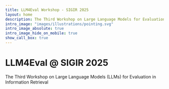 ```yaml
---
title: LLM4Eval Workshop - SIGIR 2025
layout: home
description: The Third Workshop on Large Language Models for Evaluation in IR (LLM4Eval @ SIGIR 2025)
intro_image: "images/illustrations/pointing.svg"
intro_image_absolute: true
intro_image_hide_on_mobile: true
show_call_box: true
---
```


# LLM4Eval @ SIGIR 2025

The Third Workshop on Large Language Models (LLMs) for Evaluation in Information Retrieval
